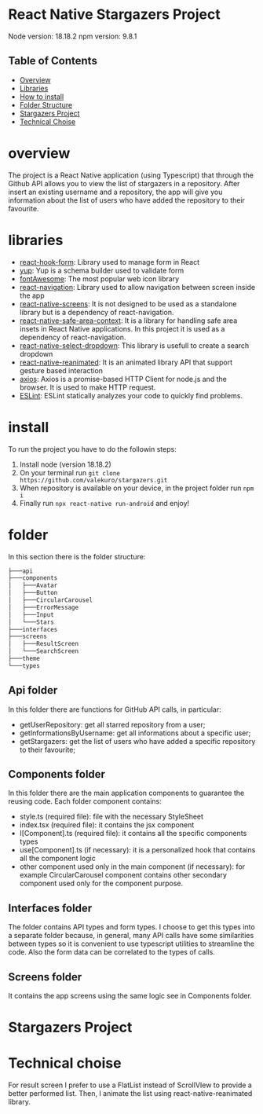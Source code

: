 # React Native Stargazers Project 
Node version: 18.18.2
npm version: 9.8.1

## Table of Contents

- [Overview](#overview)
- [Libraries](#libraries)
- [How to install](#install)
- [Folder Structure](#folder)
- [Stargazers Project](#project)
- [Technical Choise](#technical-choise)

# overview
The project is a React Native application (using Typescript) that through the Github API allows you to view the list of stargazers in a repository. After insert an existing username and a repository, the app will give you information about the list of users who have added the repository to their favourite.

# libraries
* [react-hook-form](https://react-hook-form.com/): Library used to manage form in React
* [yup](https://github.com/jquense/yup): Yup is a schema builder used to validate form
* [fontAwesome](https://fontawesome.com/icons): The most popular web icon library
* [react-navigation](https://reactnavigation.org/): Library used to allow navigation between screen inside the app
* [react-native-screens](https://github.com/software-mansion/react-native-screens): It is not designed to be used as a standalone library but is a dependency of react-navigation.
* [react-native-safe-area-context](https://github.com/th3rdwave/react-native-safe-area-context): It is a library for handling safe area insets in React Native applications. In this project it is used as a dependency of react-navigation.
* [react-native-select-dropdown](https://www.npmjs.com/package/react-native-select-dropdown): This library is usefull to create a search dropdown
* [react-native-reanimated](https://www.npmjs.com/package/react-native-reanimated): It is an animated library API that support gesture based interaction
* [axios](https://axios-http.com/docs/intro): Axios is a promise-based HTTP Client for node.js and the browser. It is used to make HTTP request.
* [ESLint](https://eslint.org/): ESLint statically analyzes your code to quickly find problems.

# install
To run the project you have to do the followin steps:
1. Install node (version 18.18.2)
2. On your terminal run `git clone https://github.com/valekuro/stargazers.git`
3. When repository is available on your device, in the project folder run `npm i`
4. Finally run `npx react-native run-android` and enjoy!

# folder
In this section there is the folder structure:

```bash
├───api
├───components
│   ├───Avatar
│   ├───Button
│   ├───CircularCarousel
│   ├───ErrorMessage
│   ├───Input
│   └───Stars
├───interfaces
├───screens
│   ├───ResultScreen
│   └───SearchScreen
├───theme
└───types
```
## Api folder
In this folder there are functions for GitHub API calls, in particular:
* getUserRepository: get all starred repository from a user;
* getInformationsByUsername: get all informations about a specific user;
* getStargazers: get the list of users who have added a specific repository to their favourite;

## Components folder
In this folder there are the main application components to guarantee the reusing code. Each folder component contains:
* style.ts (required file): file with the necessary StyleSheet
* index.tsx (required file): it contains the jsx component
* I[Component].ts (required file): it contains all the specific components types
* use[Component].ts (if necessary): it is a personalized hook that contains all the component logic
* other component used only in the main component (if necessary): for example CircularCarousel component contains other secondary component used only for the component purpose.

## Interfaces folder
The folder contains API types and form types. I choose to get this types into a separate folder because, in general, many API calls have some similarities between types so it is convenient to use typescript utilities to streamline the code. Also the form data can be correlated to the types of calls.

## Screens folder
It contains the app screens using the same logic see in Components folder. 

# Stargazers Project



# Technical choise
For result screen I prefer to use a FlatList instead of ScrollVIew to provide a better performed list. Then, I animate the list using react-native-reanimated library.